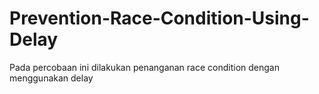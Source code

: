 # Prevention-Race-Condition-Using-Delay
Pada percobaan ini dilakukan penanganan race condition dengan menggunakan delay
